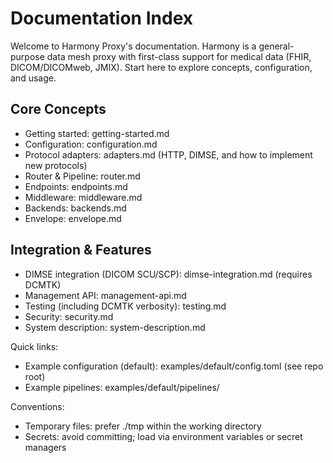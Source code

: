 # Documentation Index

Welcome to Harmony Proxy's documentation. Harmony is a general-purpose data mesh proxy with first-class support for medical data (FHIR, DICOM/DICOMweb, JMIX). Start here to explore concepts, configuration, and usage.

## Core Concepts
- Getting started: getting-started.md
- Configuration: configuration.md
- Protocol adapters: adapters.md (HTTP, DIMSE, and how to implement new protocols)
- Router & Pipeline: router.md
- Endpoints: endpoints.md
- Middleware: middleware.md
- Backends: backends.md
- Envelope: envelope.md

## Integration & Features
- DIMSE integration (DICOM SCU/SCP): dimse-integration.md (requires DCMTK)
- Management API: management-api.md
- Testing (including DCMTK verbosity): testing.md
- Security: security.md
- System description: system-description.md

Quick links:
- Example configuration (default): examples/default/config.toml (see repo root)
- Example pipelines: examples/default/pipelines/

Conventions:
- Temporary files: prefer ./tmp within the working directory
- Secrets: avoid committing; load via environment variables or secret managers